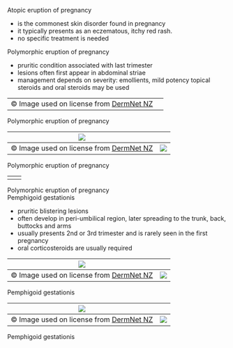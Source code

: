 Atopic eruption of pregnancy  
* is the commonest skin disorder found in pregnancy
* it typically presents as an eczematous, itchy red rash.
* no specific treatment is needed

  
Polymorphic eruption of pregnancy  
* pruritic condition associated with last trimester
* lesions often first appear in abdominal striae
* management depends on severity: emollients, mild potency topical steroids and oral steroids may be used

  


|  | |
| --- | --- |
| © Image used on license from [DermNet NZ](http://www.dermnet.org.nz) |  |

Polymorphic eruption of pregnancy  


| [![](https://d32xxyeh8kfs8k.cloudfront.net/images_Passmedicine/ddd022.jpg)](https://d32xxyeh8kfs8k.cloudfront.net/images_Passmedicine/ddd022b.jpg) | |
| --- | --- |
| © Image used on license from [DermNet NZ](http://www.dermnet.org.nz) | [![](https://d32xxyeh8kfs8k.cloudfront.net/css/images/mag_glass.png)](https://d32xxyeh8kfs8k.cloudfront.net/images_Passmedicine/ddd022b.jpg) |

Polymorphic eruption of pregnancy  


|  | |
| --- | --- |
|  |  |

Polymorphic eruption of pregnancy  
Pemphigoid gestationis  
* pruritic blistering lesions
* often develop in peri\-umbilical region, later spreading to the trunk, back, buttocks and arms
* usually presents 2nd or 3rd trimester and is rarely seen in the first pregnancy
* oral corticosteroids are usually required

  


| [![](https://d32xxyeh8kfs8k.cloudfront.net/images_Passmedicine/ddd019.jpg)](https://d32xxyeh8kfs8k.cloudfront.net/images_Passmedicine/ddd019b.jpg) | |
| --- | --- |
| © Image used on license from [DermNet NZ](http://www.dermnet.org.nz) | [![](https://d32xxyeh8kfs8k.cloudfront.net/css/images/mag_glass.png)](https://d32xxyeh8kfs8k.cloudfront.net/images_Passmedicine/ddd019b.jpg) |

Pemphigoid gestationis  


| [![](https://d32xxyeh8kfs8k.cloudfront.net/images_Passmedicine/ddd020.jpg)](https://d32xxyeh8kfs8k.cloudfront.net/images_Passmedicine/ddd020b.jpg) | |
| --- | --- |
| © Image used on license from [DermNet NZ](http://www.dermnet.org.nz) | [![](https://d32xxyeh8kfs8k.cloudfront.net/css/images/mag_glass.png)](https://d32xxyeh8kfs8k.cloudfront.net/images_Passmedicine/ddd020b.jpg) |

Pemphigoid gestationis